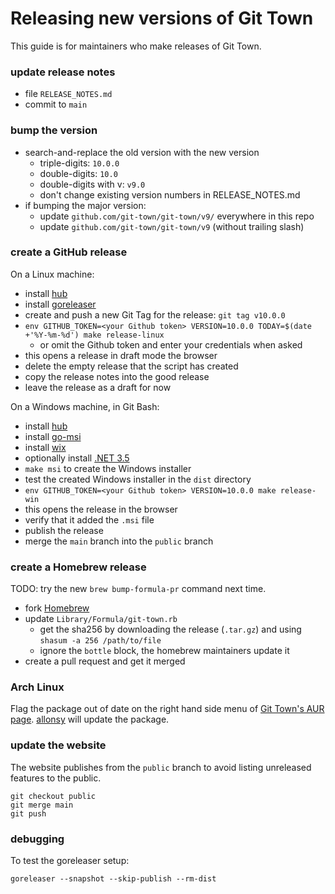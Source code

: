 # Releasing new versions of Git Town

This guide is for maintainers who make releases of Git Town.

### update release notes

- file `RELEASE_NOTES.md`
- commit to `main`

### bump the version

- search-and-replace the old version with the new version
  - triple-digits: `10.0.0`
  - double-digits: `10.0`
  - double-digits with v: `v9.0`
  - don't change existing version numbers in RELEASE_NOTES.md
- if bumping the major version:
  - update `github.com/git-town/git-town/v9/` everywhere in this repo
  - update `github.com/git-town/git-town/v9` (without trailing slash)

### create a GitHub release

On a Linux machine:

- install [hub](https://github.com/github/hub#installation)
- install [goreleaser](https://goreleaser.com/install)
- create and push a new Git Tag for the release: `git tag v10.0.0`
- `env GITHUB_TOKEN=<your Github token> VERSION=10.0.0 TODAY=$(date +'%Y-%m-%d') make release-linux`
  - or omit the Github token and enter your credentials when asked
- this opens a release in draft mode the browser
- delete the empty release that the script has created
- copy the release notes into the good release
- leave the release as a draft for now

On a Windows machine, in Git Bash:

- install [hub](https://github.com/github/hub#installation)
- install [go-msi](https://github.com/mh-cbon/go-msi#install)
- install [wix](https://wixtoolset.org/releases)
- optionally install
  [.NET 3.5](https://dotnet.microsoft.com/download/dotnet-framework)
- `make msi` to create the Windows installer
- test the created Windows installer in the `dist` directory
- `env GITHUB_TOKEN=<your Github token> VERSION=10.0.0 make release-win`
- this opens the release in the browser
- verify that it added the `.msi` file
- publish the release
- merge the `main` branch into the `public` branch

### create a Homebrew release

TODO: try the new `brew bump-formula-pr` command next time.

- fork [Homebrew](https://github.com/Homebrew/homebrew-core)
- update `Library/Formula/git-town.rb`
  - get the sha256 by downloading the release (`.tar.gz`) and using
    `shasum -a 256 /path/to/file`
  - ignore the `bottle` block, the homebrew maintainers update it
- create a pull request and get it merged

### Arch Linux

Flag the package out of date on the right hand side menu of
[Git Town's AUR page](https://aur.archlinux.org/packages/git-town/).
[allonsy](https://github.com/allonsy) will update the package.

### update the website

The website publishes from the `public` branch to avoid listing unreleased
features to the public.

```
git checkout public
git merge main
git push
```

### debugging

To test the goreleaser setup:

```
goreleaser --snapshot --skip-publish --rm-dist
```
